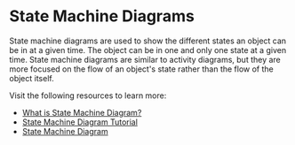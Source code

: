 # State Machine Diagrams

State machine diagrams are used to show the different states an object can be in at a given time. The object can be in one and only one state at a given time. State machine diagrams are similar to activity diagrams, but they are more focused on the flow of an object's state rather than the flow of the object itself.

Visit the following resources to learn more:

- [What is State Machine Diagram?](https://www.visual-paradigm.com/guide/uml-unified-modeling-language/what-is-state-machine-diagram/)
- [State Machine Diagram Tutorial](https://www.lucidchart.com/pages/uml-state-machine-diagram)
- [State Machine Diagram](https://www.sciencedirect.com/topics/computer-science/state-machine-diagram)
